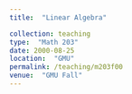 ```yaml
---
title:  "Linear Algebra"

collection: teaching
type:  "Math 203"
date: 2000-08-25
location:  "GMU"
permalink: /teaching/m203f00
venue:  "GMU Fall"
---
```

